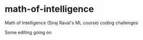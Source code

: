 # math-of-intelligence
Math of Intelligence (Siraj Raval's ML course) coding challenges

Some editing going on
